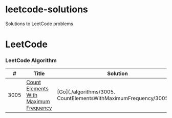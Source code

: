 # leetcode-solutions
Solutions to LeetCode problems

LeetCode
========

### LeetCode Algorithm

| # | Title | Solution | 
|---| ----- | -------- | 
|3005|[Count Elements With Maximum Frequency](https://leetcode.com/problems/count-elements-with-maximum-frequency/description/) | [Go](./algorithms/3005. CountElementsWithMaximumFrequency/3005.go) |
